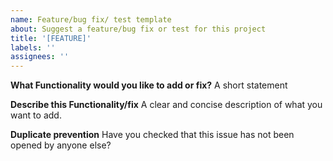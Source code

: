 ```yaml
---
name: Feature/bug fix/ test template
about: Suggest a feature/bug fix or test for this project
title: '[FEATURE]'
labels: ''
assignees: ''
---
```


**What Functionality would you like to add or fix?**
A short statement

**Describe this Functionality/fix**
A clear and concise description of what you want to add.

**Duplicate prevention**
Have you checked that this issue has not been opened by anyone else?
